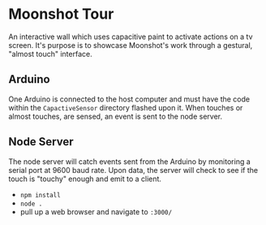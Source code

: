 # Moonshot Tour
An interactive wall which uses capacitive paint to activate actions on a tv screen. It's purpose is to showcase Moonshot's work through a gestural, "almost touch" interface.


## Arduino
One Arduino is connected to the host computer and must have the code within the `CapactiveSensor` directory flashed upon it. When touches or almost touches, are sensed, an event is sent to the node server.


## Node Server
The node server will catch events sent from the Arduino by monitoring a serial port at 9600 baud rate. Upon data, the server will check to see if the touch is "touchy" enough and emit to a client.

* `npm install`
* `node .`
* pull up a web browser and navigate to `:3000/`
